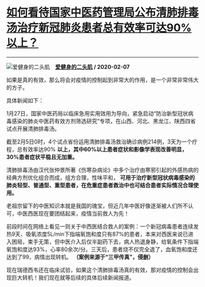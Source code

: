 # [如何看待国家中医药管理局公布清肺排毒汤治疗新冠肺炎患者总有效率可达90%以上？](https://www.zhihu.com/answer/1003593131)

--------------------------------------------------------------------------------------

![爱健身的二头肌](https://pic4.zhimg.com/v2-5e37e02dffd78dbb98d5e8ef8e2ada8e.jpg?source=1940ef5c "爱健身的二头肌")&emsp;**[爱健身的二头肌](https://www.zhihu.com/people/wei-you-bao-fu-96-69) / 2020-02-07**

如果是真的有效，那么将会对疫情的控制起到非常大的作用，是一个非常非常伟大的方子。

具体新闻如下：

1月27日，国家中医药局以临床急用实用效用为导向，紧急启动“防治新型冠状病毒感染的肺炎中医药有效方剂筛选研究”专项，在山西、河北、黑龙江、陕西四省试点开展清肺排毒汤。

截至2月5日0时，4个试点省份运用清肺排毒汤救治确诊病例214例，3天为一个疗程，总有效率达90% **以上，其中60%以上患者症状和影像学表现改善明显，30%患者症状平稳且无加重。** 

清肺排毒汤由汉代张仲景所著《伤寒杂病论》中多个治疗由寒邪引起的外感热病的经典方剂优化组合而成，组方合理，性味平和， **可用于治疗新型冠状病毒感染的肺炎轻型、普通型、重型患者，在危重症患者救治中也可结合患者实际情况合理使用。** 

老祖宗留下的中医知识本就是我国的瑰宝，但近几年中医好像逐渐被人们所不认可，中医西医现在要团结起来，疫情当前救人为先！

前段时间在网络上看见一则关于中西医结合救人的案例：一个新冠病毒患者连续发热9天、吸氧浓度5L/min下指端氧饱和度只有87%的患者，本来对西医来说已进入困局，束手无策，但中医介入后仅半副药下去，病人热退身静，给氧条件下指端氧饱和度达93%，心率80余次/分。三天后，患者烧不仅完全退了，血氧饱和度还达到了99，病情出现转机。 **（案例来源于“三甲传真”，侵删）** 

现在瑞德西韦还在临床试验，如果这个清肺排毒汤真的有效，那对疫情的控制会出现巨大转机！我们现在就等后续的具体后续新闻报道。



